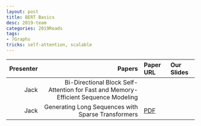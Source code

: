 ```yaml
---
layout: post
title: BERT Basics 
desc: 2019-team
categories: 2019Reads
tags:
- 7Graphs
tricks: self-attention, scalable
---
```




| Presenter | Papers | Paper URL| Our Slides | 
| -----: | -------------------------------: | :----- | :----- | 
| Jack | Bi-Directional Block Self-Attention for Fast and Memory-Efficient Sequence Modeling | | |
| Jack | Generating Long Sequences with Sparse Transformers| [PDF](https://arxiv.org/abs/1904.10509) | |
